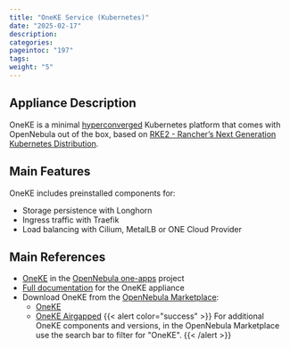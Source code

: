 ```yaml
---
title: "OneKE Service (Kubernetes)"
date: "2025-02-17"
description:
categories:
pageintoc: "197"
tags:
weight: "5"
---
```


<a id="oneke-guide"></a>

<!--# OpenNebula Kubernetes Engine (OneKE) -->

## Appliance Description

OneKE is a minimal [hyperconverged](https://en.wikipedia.org/wiki/Hyper-converged_infrastructure) Kubernetes platform that comes with OpenNebula out of the box, based on [RKE2 - Rancher’s Next Generation Kubernetes Distribution](https://docs.rke2.io/).

## Main Features

OneKE includes preinstalled components for:

* Storage persistence with Longhorn
* Ingress traffic with Traefik
* Load balancing with Cilium, MetalLB or ONE Cloud Provider

## Main References

- [OneKE](https://github.com/OpenNebula/one-apps/tree/master/appliances/OneKE) in the [OpenNebula one-apps](https://github.com/OpenNebula/one-apps) project
- [Full documentation](https://github.com/OpenNebula/one-apps/wiki) for the OneKE appliance
- Download OneKE from the [OpenNebula Marketplace](https://marketplace.opennebula.io/appliance):
  - [OneKE](https://marketplace.opennebula.io/appliance/e73d2dda-1816-4f47-981f-72f1255f94ac)
  - [OneKE Airgapped](https://marketplace.opennebula.io/appliance/9378a80f-7556-46d2-8a89-43c8b03162e6)
{{< alert color="success" >}}
For additional OneKE components and versions, in the OpenNebula Marketplace use the search bar to filter for "OneKE".
{{< /alert >}}
